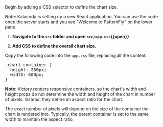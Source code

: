 Begin by adding a CSS selector to define the chart size.

Note: Katacoda is setting up a new React application. You can use the code once the server starts and you see "Welcome to PatternFly" on the lower pane.

1) <strong>Navigate to the `src` folder and open `src/app.css`{{open}}</strong>

2) <strong>Add CSS to define the overall chart size.</strong>

Copy the following code into the `app.css` file, replacing all the content.

<pre class="file" data-filename="src/app.css" data-target="replace">
.chart-container {
  height: 250px;
  width: 600px;
}
</pre>

<strong>Note: </strong>Victory renders responsive containers, so the chart's width and height props do not determine the width and height of the chart in number of pixels. Instead, they define an aspect ratio for the chart.

The exact number of pixels will depend on the size of the container the chart is rendered into. Typically, the parent container is set to the same width to maintain the aspect ratio.
